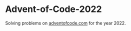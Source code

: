 # Advent-of-Code-2022
Solving problems on [adventofcode.com](https://adventofcode.com/2022) for the year 2022.
